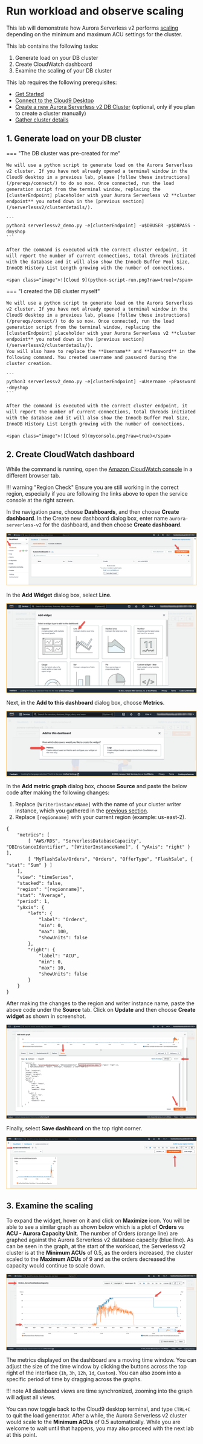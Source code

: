 # Run workload and observe scaling

This lab will demonstrate how Aurora Serverless v2 performs <a href="https://docs.aws.amazon.com/AmazonRDS/latest/AuroraUserGuide/aurora-serverless-v2.how-it-works.html#aurora-serverless-v2.how-it-works.scaling" target="_blank">scaling</a> depending on the minimum and maximum ACU settings for the cluster. 

This lab contains the following tasks:

1. Generate load on your DB cluster
2. Create CloudWatch dashboard
3. Examine the scaling of your DB cluster

This lab requires the following prerequisites:

* [Get Started](/prereqs/environment/)
* [Connect to the Cloud9 Desktop](/prereqs/connect/)
* [Create a new Aurora Serverless v2 DB Cluster](/serverlessv2/create/) (optional, only if you plan to create a cluster manually)
* [Gather cluster details](/serverlessv2/clusterdetails/)

## 1. Generate load on your DB cluster

=== "The DB cluster was pre-created for me"
    
    We will use a python script to generate load on the Aurora Serverless v2 cluster. If you have not already opened a terminal window in the Cloud9 desktop in a previous lab, please [follow these instructions](/prereqs/connect/) to do so now. Once connected, run the load generation script from the terminal window, replacing the [clusterEndpoint] placeholder with your Aurora Serverless v2 **cluster endpoint** you noted down in the [previous section](/serverlessv2/clusterdetails/). 

    ```
    python3 serverlessv2_demo.py -e[clusterEndpoint] -u$DBUSER -p$DBPASS -dmyshop
    ```

    After the command is executed with the correct cluster endpoint, it will report the number of current connections, total threads initiated with the database and it will also show the Innodb Buffer Pool Size, InnoDB History List Length growing with the number of connections. 

    <span class="image">![Cloud 9](python-script-run.png?raw=true)</span>


=== "I created the DB cluster myself"

    We will use a python script to generate load on the Aurora Serverless v2 cluster. If you have not already opened a terminal window in the Cloud9 desktop in a previous lab, please [follow these instructions](/prereqs/connect/) to do so now. Once connected, run the load generation script from the terminal window, replacing the [clusterEndpoint] placeholder with your Aurora Serverless v2 **cluster endpoint** you noted down in the [previous section](/serverlessv2/clusterdetails/).   
    You will also have to replace the **Username** and **Password** in the following command. You created username and password during the cluster creation.

    ```
    python3 serverlessv2_demo.py -e[clusterEndpoint] -uUsername -pPassword -dmyshop
    ```

    After the command is executed with the correct cluster endpoint, it will report the number of current connections, total threads initiated with the database and it will also show the Innodb Buffer Pool Size, InnoDB History List Length growing with the number of connections. 

    <span class="image">![Cloud 9](myconsole.png?raw=true)</span>

## 2. Create CloudWatch dashboard 

While the command is running, open the <a href="https://console.aws.amazon.com/cloudwatch/" target="_blank">Amazon CloudWatch console</a> in a different browser tab.

!!! warning "Region Check"
    Ensure you are still working in the correct region, especially if you are following the links above to open the service console at the right screen.

In the navigation pane, choose **Dashboards**, and then choose **Create dashboard**. In the Create new dashboard dialog box, enter name `aurora-serverless-v2` for the dashboard, and then choose **Create dashboard**. 

<span class="image">![Cloudwatch dashboard](cloudwatch-create-dash.png?raw=true)</span>

In the **Add Widget** dialog box, select **Line**. 

<span class="image">![Add Widget](line-widget.png?raw=true)</span>

Next, in the **Add to this dashboard** dialog box, choose **Metrics**.

<span class="image">![Add to this dashboard](select-metrics.png?raw=true)</span>

In the **Add metric graph** dialog box, choose **Source** and paste the below code after making the following changes:

1. Replace `[WriterInstanceName]` with the name of your cluster writer instance, which you gathered in the [previous section](/serverlessv2/clusterdetails/). 
2. Replace `[regionname]` with your current region (example: us-east-2).

<!-- <span class="image">![Select source](edit-source.png?raw=true)</span> -->

<!-- <span class="image">![Writer Instance](writer-cpu-99.png?raw=true)</span> -->


    {
        "metrics": [
            [ "AWS/RDS", "ServerlessDatabaseCapacity", "DBInstanceIdentifier", "[WriterInstanceName]", { "yAxis": "right" } ],
            [ "MyFlashSale/Orders", "Orders", "OfferType", "FlashSale", { "stat": "Sum" } ]
        ],
        "view": "timeSeries",
        "stacked": false,
        "region": "[regionname]",
        "stat": "Average",
        "period": 1,
        "yAxis": {
            "left": {
                "label": "Orders",
                "min": 0,
                "max": 100,
                "showUnits": false
            },
            "right": {
                "label": "ACU",
                "min": 0,
                "max": 10,
                "showUnits": false
            }
        }
    }

After making the changes to the region and writer instance name, paste the above code under the **Source** tab. Click on **Update** and then choose **Create widget** as shown in screenshot. 

<span class="image">![Create Widget](create-widget.png?raw=true)</span>

Finally, select **Save dashboard** on the top right corner. 

<span class="image">![Save](save-dashboard.png?raw=true)</span>


## 3. Examine the scaling 

To expand the widget, hover on it and click on **Maximize** icon. You will be able to see a similar graph as shown below which is a plot of **Orders** vs **ACU - Aurora Capacity Unit**. The number of Orders (orange line) are graphed against the Aurora Serverless v2 database capacity (blue line). As can be seen in the graph, at the start of the workload, the Serverless v2 cluster is at the **Minimum ACUs** of 0.5, as the orders increased, the cluster scaled to the **Maximum ACUs** of 9 and as the orders decreased the capacity would continue to scale down. 

<span class="image">![Scaling graph](final-scaling.png?raw=true)</span>

The metrics displayed on the dashboard are a moving time window. You can adjust the size of the time window by clicking the buttons across the top right of the interface (`1h`, `3h`, `12h`, `1d`, `Custom`). You can also zoom into a specific period of time by dragging across the graphs.

!!! note
    All dashboard views are time synchronized, zooming into the graph will adjust all views.

<!---Section | Filters | Description
--- | --- | ---
**ACU** Aurora capacity unit-->

You can now toggle back to the Cloud9 desktop terminal, and type `CTRL+C` to quit the load generator. After a while, the Aurora Serverless v2 cluster would scale to the **Minimum ACUs** of 0.5 automatically. While you are welcome to wait until that happens, you may also proceed with the next lab at this point.



